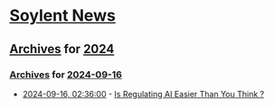 # [Soylent News](../../../README.md)

## [Archives](../../index.md) for [2024](../index.md)

### [Archives](../../index.md) for [2024-09-16](index.md)

* [2024-09-16, 02:36:00](https://soylentnews.org/article.pl?sid=24/09/15/1227206&from=rss) - [Is Regulating AI Easier Than You Think ?](https://soylentnews.org/article.pl?sid=24/09/15/1227206&from=rss)
